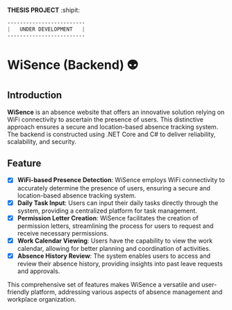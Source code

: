 **THESIS PROJECT** :shipit:
```css
-------------------------
|   UNDER DEVELOPMENT   |
-------------------------
```
# WiSence (Backend) 👽
## Introduction
**WiSence** is an absence website that offers an innovative solution relying on WiFi connectivity to ascertain the presence of users. This distinctive approach ensures a secure and location-based absence tracking system. The backend is constructed using .NET Core and C# to deliver reliability, scalability, and security.

## Feature
- [x] **WiFi-based Presence Detection**: WiSence employs WiFi connectivity to accurately determine the presence of users, ensuring a secure and location-based absence tracking system.
- [x] **Daily Task Input**: Users can input their daily tasks directly through the system, providing a centralized platform for task management.
- [x] **Permission Letter Creation**: WiSence facilitates the creation of permission letters, streamlining the process for users to request and receive necessary permissions.
- [x] **Work Calendar Viewing**: Users have the capability to view the work calendar, allowing for better planning and coordination of activities.
- [x] **Absence History Review**: The system enables users to access and review their absence history, providing insights into past leave requests and approvals.

This comprehensive set of features makes WiSence a versatile and user-friendly platform, addressing various aspects of absence management and workplace organization.
